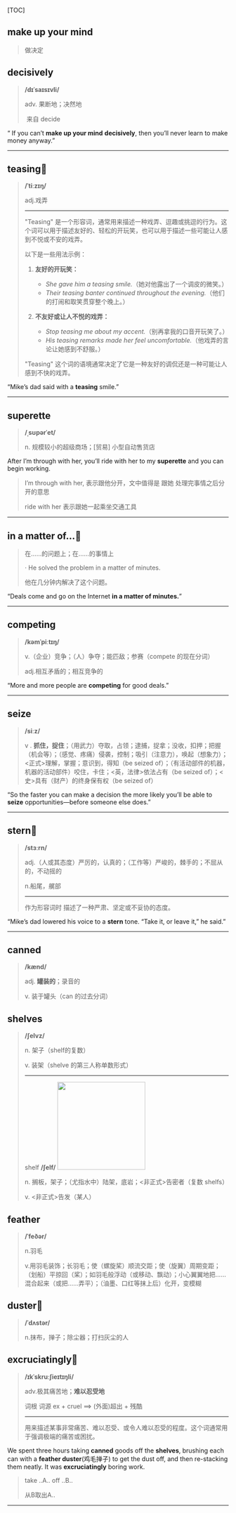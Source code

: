 [TOC]

## make up your mind

> 做决定

## decisively

>**/dɪˈsaɪsɪvli/**
>
>adv.
>果断地；决然地
>
>​	来自 decide

“ If you can’t **make up your mind** **decisively**, then you’ll never learn to make money anyway.”

---

## teasing🚩

> **/ˈtiːzɪŋ/**
>
> adj.戏弄
>
> ---
>
> "Teasing" 是一个形容词，通常用来描述一种戏弄、逗趣或挑逗的行为。这个词可以用于描述友好的、轻松的开玩笑，也可以用于描述一些可能让人感到不悦或不安的戏弄。
>
> 以下是一些用法示例：
>
> 1. **友好的开玩笑：**
>    - *She gave him a teasing smile.*（她对他露出了一个调皮的微笑。）
>    - *Their teasing banter continued throughout the evening.*（他们的打闹和取笑贯穿整个晚上。）
>
> 2. **不友好或让人不悦的戏弄：**
>    - *Stop teasing me about my accent.*（别再拿我的口音开玩笑了。）
>    - *His teasing remarks made her feel uncomfortable.*（他戏弄的言论让她感到不舒服。）
>
> "Teasing" 这个词的语境通常决定了它是一种友好的调侃还是一种可能让人感到不快的戏弄。

“Mike’s dad said with a **teasing** smile.”

---

## superette

> **/ˌsʊpərˈet/**
>
> n.
> 规模较小的超级商场；[贸易] 小型自动售货店

After I’m through with her, you’ll ride with her to my **superette** and you can begin working.

> I’m through with her, 表示跟他分开，文中值得是 跟她 处理完事情之后分开的意思
>
> ride with her 表示跟她一起乘坐交通工具

---

## in a matter of...🚩

> 在……的问题上；在……的事情上
>
> · He solved the problem in a matter of minutes.
>
> 他在几分钟内解决了这个问题。

“Deals come and go on the Internet **in a matter of minutes.**”

---

## competing

> **/kəmˈpiːtɪŋ/**
>
> v.（企业）竞争；（人）争夺；能匹敌；参赛（compete 的现在分词）
>
> adj.相互矛盾的；相互竞争的

“More and more people are **competing** for good deals.”

---

## seize

> **/siːz/**
>
> v . **抓住，捉住**；（用武力）夺取，占领；逮捕，捉拿；没收，扣押；把握（机会等）；（感觉、疼痛）侵袭，控制；吸引（注意力），唤起（想象力）；<正式>理解，掌握；意识到，得知（be seized of）；（有活动部件的机器，机器的活动部件）咬住，卡住；<英，法律>依法占有（be seized of）；<史>具有（财产）的终身保有权（be seized of）

“So the faster you can make a decision the more likely you’ll be able to **seize** opportunities—before someone else does.”

---

## stern🚩

> **/stɜːrn/**
>
> adj.（人或其态度）严厉的，认真的；（工作等）严峻的，棘手的；不屈从的，不动摇的
> 
>n.船尾，艉部
> 
> ---
>
> 作为形容词时 描述了一种严肃、坚定或不妥协的态度。

“Mike’s dad lowered his voice to a **stern** tone. “Take it, or leave it,” he said.”

---

## canned

> **/kænd/**
>
> adj.
> **罐装的**；录音的
>
> v.
> 装于罐头（can 的过去分词）

## shelves

> **/ʃelvz/**
>
> n.
> 架子（shelf的复数）
>
> v.
> 装架（shelve 的第三人称单数形式）
>
> ---
>
> shelf **/ʃelf/**
><img src="https://ydlunacommon-cdn.nosdn.127.net/2c7908708eafe2764c911d140c32c2d1.jpg" width="200px" />
> 
> n.
>搁板，架子；（尤指水中）陆架，底岩；<非正式>告密者（复数 shelfs）
> 
> v.
><非正式>告发（某人）

## feather

> **/ˈfeðər/**
>
> n.羽毛
> 
>v.用羽毛装饰；长羽毛；使（螺旋桨）顺流交距；使（旋翼）周期变距；（划船）平掠回（桨）；如羽毛般浮动（或移动、飘动）；小心翼翼地把……混合起来（或把……弄平）；（油墨、口红等抹上后）化开，变模糊

## duster🚩

> **/ˈdʌstər/**
>
> n.抹布，掸子；除尘器；打扫灰尘的人

## excruciatingly🚩

> **/ɪkˈskruːʃieɪtɪŋli/**
>
> adv.极其痛苦地；**难以忍受地**
> 
>词根 词源  ex + cruel ==> (外面)超出 + 残酷
> 
>---
> 
>用来描述某事非常痛苦、难以忍受、或令人难以忍受的程度。这个词通常用于强调极端的痛苦或困扰。

We spent three hours taking **canned** goods off the **shelves**, brushing each can with a **feather duster**(鸡毛掸子) to get the dust off, and then re-stacking them neatly. It was **excruciatingly** boring work.

> take ..A.. off ..B..
>
> 从B取出A..

---

